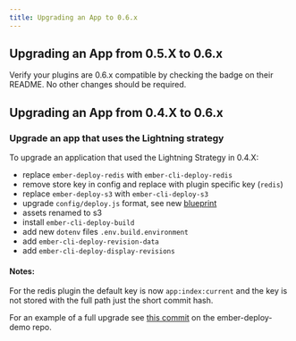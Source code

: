 ```yaml
---
title: Upgrading an App to 0.6.x
---
```


## Upgrading an App from 0.5.X to 0.6.x

Verify your plugins are 0.6.x compatible by checking the badge on their README. No other changes should be required.

## Upgrading an App from 0.4.X to 0.6.x

### Upgrade an app that uses the Lightning strategy

To upgrade an application that used the Lightning Strategy in 0.4.X:

* replace `ember-deploy-redis` with `ember-cli-deploy-redis`
* remove store key in config and replace with plugin specific key (`redis`)
* replace `ember-deploy-s3` with `ember-cli-deploy-s3`
* upgrade `config/deploy.js` format, see new [blueprint](https://github.com/ember-cli/ember-cli-deploy/blob/master/blueprints/deploy-config/files/config/deploy.js)
* assets renamed to s3
* install `ember-cli-deploy-build`
* add new `dotenv` files `.env.build.environment`
* add `ember-cli-deploy-revision-data`
* add `ember-cli-deploy-display-revisions`

#### Notes:

For the redis plugin the default key is  now `app:index:current` and the key is not stored with the full path just the short commit hash.

For an example of a full upgrade see [this commit](https://github.com/ghedamat/ember-deploy-demo/commit/ad74274839a30641a5d4612a790eb8ab8007d80f) on the ember-deploy-demo repo.
